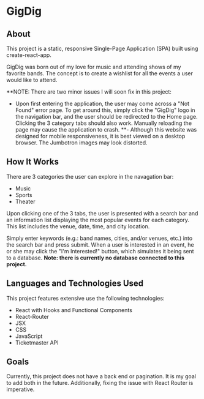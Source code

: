 # **GigDig**

## **About**

This project is a static, responsive Single-Page Application (SPA) built using create-react-app.

GigDig was born out of my love for music and attending shows of my favorite bands. The concept is to create a wishlist for all the events a user would like to attend.

**NOTE:  There are two minor issues I will soon fix in this project:
- Upon first entering the application, the user may come across a "Not Found" error page.  To get around this, simply click the "GigDig" logo in the navigation bar, and the user should be redirected to the Home page.  Clicking the 3 category tabs should also work.  Manually reloading the page may cause the application to crash.
**- Although this website was designed for mobile responsiveness, it is best viewed on a desktop browser.  The Jumbotron images may look distorted.

## **How It Works**

There are 3 categories the user can explore in the navagation bar:

- Music
- Sports
- Theater

Upon clicking one of the 3 tabs, the user is presented with a search bar and an information list displaying the most popular events for each category. This list includes the venue, date, time, and city location.

Simply enter keywords (e.g.: band names, cities, and/or venues, etc.) into the search bar and press submit.
When a user is interested in an event, he or she may click the "I'm Interested!" button, which simulates it being sent to a database. **Note: there is currently no database connected to this project.**

## **Languages and Technologies Used**

This project features extensive use the following technologies:

- React with Hooks and Functional Components
- React-Router
- JSX
- CSS
- JavaScript
- Ticketmaster API

## **Goals**

Currently, this project does not have a back end or pagination. It is my goal to add both in the future.  Additionally, fixing the issue with React Router is imperative.
